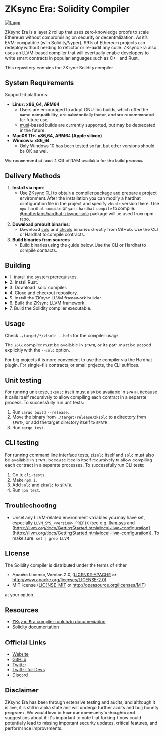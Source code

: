 # ZKsync Era: Solidity Compiler

[![Logo](eraLogo.svg)](https://zksync.io/)

ZKsync Era is a layer 2 rollup that uses zero-knowledge proofs to scale Ethereum without compromising on security
or decentralization. As it’s EVM-compatible (with Solidity/Vyper), 99% of Ethereum projects can redeploy without
needing to refactor or re-audit any code. ZKsync Era also uses an LLVM-based compiler that will eventually enable
developers to write smart contracts in popular languages such as C++ and Rust.

This repository contains the ZKsync Solidity compiler.

## System Requirements

Supported platforms:
- **Linux: x86_64, ARM64**
   * Users are encouraged to adopt GNU libc builds, which offer the same compatibility, are substantially faster, and are recommended for future use.
   * [musl](https://musl.libc.org)-based builds are currently supported, but may be deprecated in the future. 
- **MacOS 11+: x86_64, ARM64 (Apple silicon)**
- **Windows: x86_64**
   * Only Windows 10 has been tested so far, but other versions should be OK as well.

We recommend at least 4 GB of RAM available for the build process.

## Delivery Methods

1. **Install via npm**:
   - Use [ZKsync CLI](https://docs.zksync.io/build/tooling/zksync-cli/) to obtain a compiler package and prepare a project environment. After the installation you can modify a hardhat configuration file in the project and specify `zksolc` version there. Use `npx hardhat compile` or `yarn hardhat compile` to compile. [@matterlabs/hardhat-zksync-solc](https://docs.zksync.io/build/tooling/hardhat/getting-started) package will be used from npm repo.
2. **Download prebuilt binaries**:
   - Download [solc](https://github.com/matter-labs/era-solidity/releases) and [zksolc](https://github.com/matter-labs/zksolc-bin) binaries directly from GitHub. Use the CLI or Hardhat to compile contracts.
3. **Build binaries from sources**:
   - Build binaries using the guide below. Use the CLI or Hardhat to compile contracts.

## Building

<details>
<summary>1. Install the system prerequisites.</summary>

   * Linux (Debian):

      Install the following packages:
      ```shell
      apt install cmake ninja-build curl git libssl-dev pkg-config clang lld
      ```

      > Additionally install `musl-tools` if you are building for the `x86_64-unknown-linux-musl` or `aarch64-unknown-linux-musl` targets.
   * Linux (Arch):

      Install the following packages:
      ```shell
      pacman -Syu which cmake ninja curl git pkg-config clang lld
      ```
   * MacOS:

      * Install the [HomeBrew](https://brew.sh) package manager.
      * Install the following packages:

         ```shell
         brew install cmake ninja coreutils
         ```

      * Install your choice of a recent LLVM/[Clang](https://clang.llvm.org) compiler, e.g. via [Xcode](https://developer.apple.com/xcode/), [Apple’s Command Line Tools](https://developer.apple.com/library/archive/technotes/tn2339/_index.html), or your preferred package manager.
</details>

<details>
<summary>2. Install Rust.</summary>

   * Follow the latest [official instructions](https://www.rust-lang.org/tools/install):
      ```shell
      curl --proto '=https' --tlsv1.2 -sSf https://sh.rustup.rs | sh
      . ${HOME}/.cargo/env
      ```

      > Currently we are not pinned to any specific version of Rust, so just install the latest stable build for your   platform.

   * If you would like to build statically-linked binaries on Linux, install the `musl` target for your platform:

      For `x86_64`:
      ```shell
      rustup target add x86_64-unknown-linux-musl
      ```

      For `arm64(aarch64)`:
      ```shell
      rustup target add aarch64-unknown-linux-musl
      ```
</details>

<details>
<summary>3. Download `solc` compiler.</summary>

   [Download a version](https://github.com/ethereum/solc-bin) of [the solc compiler](https://docs.soliditylang.org/en/v0.8.21/) compiler.

   > If it is not named exactly `solc` and in your `$PATH`, see the `--solc` option below.

</details>

<details>
<summary>4. Clone and checkout repository.</summary>

   Use the following commands to clone and checkout the ZKsync Solidity compiler repository:
   ```shell
   git clone https://github.com/matter-labs/era-compiler-solidity.git
   cd era-compiler-solidity
   git checkout <ref>
   ```

   > Replace `<ref>` with the tag, branch, or commit you want to build or skip this step to use default branch of the repository.

</details>

<details>
<summary>5. Install the ZKsync LLVM framework builder.</summary>

   * Install the builder using `cargo`:
      ```shell
      cargo install compiler-llvm-builder
      ```

      > The builder is not the ZKsync LLVM framework itself, but a tool that clones its repository and runs a sequence of build commands. By default it is installed in `~/.cargo/bin/`, which is recommended to be added to your `$PATH`.

</details>

<details>
<summary>6. Build the ZKsync LLVM framework.</summary>

   * Clone and build the ZKsync LLVM framework using the `zksync-llvm` tool:
      ```shell
      zksync-llvm clone
      zksync-llvm build
      ```

      The build artifacts will end up in the `./target-llvm/target-final/` directory.
      You may point your `LLVM_SYS_170_PREFIX` to the absolute path to that directory to use this build as a compiler dependency.
      If built with the `--enable-tests` option, test tools will be in the `./target-llvm/build-final/` directory, along   with copies of the build artifacts. For all supported build options, run `zksync-llvm build --help`.

      > If you need a specific branch of ZKsync LLVM framework, change it in the `LLVM.lock` file at the root of the repository.

   * If you are building on Linux for distribution  targeting `x86_64-unknown-linux-musl` or `aarch64-unknown-linux-musl`, use the following commands:
      ```shell
      zksync-llvm clone --target-env musl
      zksync-llvm build --target-env musl
      ```

   > You could use `--use-ccache` option to speed up the build process if you have [ccache](https://ccache.dev) installed. For more information and available build options, run `zksync-llvm build --help`.

</details>

<details>
<summary>7. Build the Solidity compiler executable.</summary>


```shell
cargo build --release
```

   * On Linux with musl:

      For `x86_64`:
      ```shell
      cargo build --release --target x86_64-unknown-linux-musl
      ```

      For `ARM64 (aarch64)`:
      ```shell
      cargo build --release --target aarch64-unknown-linux-musl
      ```

      > The resulting binary will be in the `./target/release/zksolc` directory. For `*-musl` targets, the binary will be in the `./target/x86_64-unknown-linux-musl/release/zksolc` or `./target/aarch64-unknown-linux-musl/release/zksolc` directory.

</details>

## Usage

Check `./target/*/zksolc --help` for the compiler usage.

The `solc` compiler must be available in `$PATH`, or its path must be passed explicitly with the `--solc` option.

For big projects it is more convenient to use the compiler via the Hardhat plugin. For single-file contracts, or small
projects, the CLI suffices.

## Unit testing

For running unit tests, `zksolc` itself must also be available in `$PATH`, because it calls itself recursively to allow
compiling each contract in a separate process. To successfully run unit tests:

1. Run `cargo build --release`.
2. Move the binary from `./target/release/zksolc` to a directory from `$PATH`, or add the target directory itself to `$PATH`.
3. Run `cargo test`.

## CLI testing

For running command line interface tests, `zksolc` itself and `solc` must also be available in `$PATH`, because it calls itself recursively to allow compiling each contract in a separate processes. To successfully run CLI tests:

1. Go to `cli-tests`.
2. Make `npm i`.
3. Add `solc` and `zksolc` to `$PATH`.
4. Run `npm test`.

## Troubleshooting

- Unset any LLVM-related environment variables you may have set, especially `LLVM_SYS_<version>_PREFIX` (see e.g. [llvm-sys](https://crates.io/crates/llvm-sys) and [https://llvm.org/docs/GettingStarted.html#local-llvm-configuration](https://llvm.org/docs/GettingStarted.html#local-llvm-configuration)). To make sure: `set | grep LLVM`

## License

The Solidity compiler is distributed under the terms of either

- Apache License, Version 2.0, ([LICENSE-APACHE](LICENSE-APACHE) or <http://www.apache.org/licenses/LICENSE-2.0>)
- MIT license ([LICENSE-MIT](LICENSE-MIT) or <http://opensource.org/licenses/MIT>)

at your option.

## Resources

- [ZKsync Era compiler toolchain documentation](https://docs.zksync.io/zk-stack/components/compiler/toolchain)
- [Solidity documentation](https://docs.soliditylang.org/en/latest/)

## Official Links

- [Website](https://zksync.io/)
- [GitHub](https://github.com/matter-labs)
- [Twitter](https://twitter.com/zksync)
- [Twitter for Devs](https://twitter.com/ZKsyncDevs)
- [Discord](https://join.zksync.dev/)

## Disclaimer

ZKsync Era has been through extensive testing and audits, and although it is live, it is still in alpha state and
will undergo further audits and bug bounty programs. We would love to hear our community's thoughts and suggestions
about it!
It's important to note that forking it now could potentially lead to missing important
security updates, critical features, and performance improvements.
